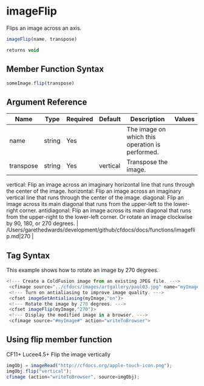 # imageFlip

Flips an image across an axis.

```javascript
imageFlip(name, transpose)
```

```javascript
returns void
```

## Member Function Syntax

```javascript
someImage.flip(transpose)
```

## Argument Reference

| Name | Type | Required | Default | Description | Values |
| --- | --- | --- | --- | --- | --- |
| name | string | Yes |  | The image on which this operation is performed. |  |
| transpose | string | Yes | vertical | Transpose the image.

vertical: Flip an image across an imaginary horizontal line that runs through the center of the image.
horizontal: Flip an image across an imaginary vertical line that runs through the center of the image.
diagonal: Flip an image across its main diagonal that runs from the upper-left to the lower-right corner.
antidiagonal: Flip an image across its main diagonal that runs from the upper-right to the lower-left corner.
Or rotate an image clockwise by 90, 180, or 270 degrees. | /Users/garethedwards/development/github/cfdocs/docs/functions/imageflip.md|270 |

## Tag Syntax

This example shows how to rotate an image by 270 degrees.

```javascript
<!--- Create a ColdFusion image from an existing JPEG file. ---> 
 <cfimage source="../cfdocs/images/artgallery/paul03.jpg" name="myImage"> 
 <!--- Turn on antialiasing to improve image quality. ---> 
 <cfset imageSetAntialiasing(myImage,"on")> 
 <!--- Rotate the image by 270 degrees. ---> 
 <cfset imageFlip(myImage,"270")> 
 <!--- Display the modified image in a browser. ---> 
 <cfimage source="#myImage#" action="writeToBrowser">
```

## Using flip member function

CF11+ Lucee4.5+ Flip the image vertically

```javascript
imgObj = imageRead("http://cfdocs.org/apple-touch-icon.png");
imgObj.flip("vertical");
cfimage (action="writeToBrowser", source=imgObj);
```
